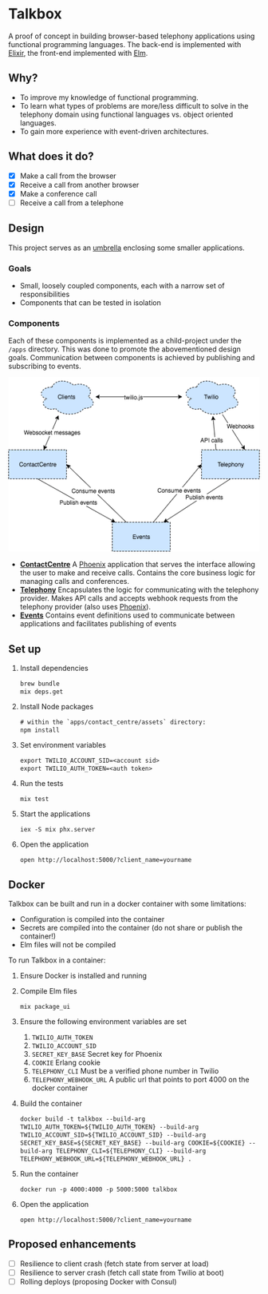 # Talkbox

A proof of concept in building browser-based telephony applications using functional programming languages. The back-end is implemented with [Elixir](http://elixir-lang.org/), the front-end implemented with [Elm](http://elm-lang.org/).

## Why?

- To improve my knowledge of functional programming.
- To learn what types of problems are more/less difficult to solve in the telephony domain using functional languages vs. object oriented languages.
- To gain more experience with event-driven architectures.

## What does it do?

- [x] Make a call from the browser
- [x] Receive a call from another browser
- [x] Make a conference call
- [ ] Receive a call from a telephone

## Design

This project serves as an [umbrella](https://elixirschool.com/lessons/advanced/umbrella-projects/) enclosing some smaller applications.

### Goals

- Small, loosely coupled components, each with a narrow set of responsibilities
- Components that can be tested in isolation

### Components

Each of these components is implemented as a child-project under the `/apps` directory. This was done to promote the abovementioned design goals. Communication between components is achieved by publishing and subscribing to events.

![Architecture](images/Talkbox.png)

- **[ContactCentre](apps/contact_centre)** A [Phoenix](http://www.phoenixframework.org/) application that serves the interface allowing the user to make and receive calls. Contains the core business logic for managing calls and conferences.
- **[Telephony](apps/telephony)** Encapsulates the logic for communicating with the telephony provider. Makes API calls and accepts webhook requests from the telephony provider (also uses [Phoenix](http://www.phoenixframework.org/)).
- **[Events](apps/events)** Contains event definitions used to communicate between applications and facilitates publishing of events

## Set up

1. Install dependencies

    ```
    brew bundle
    mix deps.get
    ```
    
1. Install Node packages

    ```
    # within the `apps/contact_centre/assets` directory:
    npm install
    ```

1. Set environment variables

    ```
    export TWILIO_ACCOUNT_SID=<account sid>
    export TWILIO_AUTH_TOKEN=<auth token>
    ```

1. Run the tests

    ```
    mix test
    ```

1. Start the applications

    ```
    iex -S mix phx.server
    ```

1. Open the application

    ```
    open http://localhost:5000/?client_name=yourname
    ```

## Docker

Talkbox can be built and run in a docker container with some limitations:

- Configuration is compiled into the container
- Secrets are compiled into the container (do not share or publish the container!)
- Elm files will not be compiled

To run Talkbox in a container:

1. Ensure Docker is installed and running
1. Compile Elm files

    ```
    mix package_ui
    ```
    
1. Ensure the following environment variables are set
    1. `TWILIO_AUTH_TOKEN`
    1. `TWILIO_ACCOUNT_SID`
    1. `SECRET_KEY_BASE` Secret key for Phoenix
    1. `COOKIE` Erlang cookie
    1. `TELEPHONY_CLI` Must be a verified phone number in Twilio
    1. `TELEPHONY_WEBHOOK_URL` A public url that points to port 4000 on the docker container
1. Build the container

    ```
    docker build -t talkbox --build-arg TWILIO_AUTH_TOKEN=${TWILIO_AUTH_TOKEN} --build-arg TWILIO_ACCOUNT_SID=${TWILIO_ACCOUNT_SID} --build-arg SECRET_KEY_BASE=${SECRET_KEY_BASE} --build-arg COOKIE=${COOKIE} --build-arg TELEPHONY_CLI=${TELEPHONY_CLI} --build-arg TELEPHONY_WEBHOOK_URL=${TELEPHONY_WEBHOOK_URL} .
    ```
    
1. Run the container

    ```
    docker run -p 4000:4000 -p 5000:5000 talkbox
    ```
    
1. Open the application

    ```
    open http://localhost:5000/?client_name=yourname
    ```

## Proposed enhancements

- [ ] Resilience to client crash (fetch state from server at load)
- [ ] Resilience to server crash (fetch call state from Twilio at boot)
- [ ] Rolling deploys (proposing Docker with Consul)

